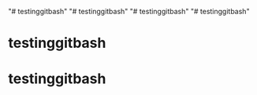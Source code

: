 "# testinggitbash" 
"# testinggitbash" 
"# testinggitbash" 
"# testinggitbash" 
# testinggitbash
# testinggitbash
